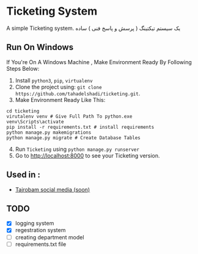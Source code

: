 # Ticketing System

A simple Ticketing system.
یک سیستم تیکتینگ ( پرسش و پاسخ فنی )  ساده 


## Run On Windows

If You're On A Windows Machine , Make Environment Ready By Following Steps Below:
1. Install `python3`, `pip`, `virtualenv` 
2. Clone the project using:  `git clone https://github.com/tahadelshadi/ticketing.git`.
3. Make Environment Ready Like This:
``` Command Prompt
cd ticketing
virutalenv venv # Give Full Path To python.exe
venv\Scripts\activate
pip install -r requirements.txt # install requirements
python manage.py makemigrations 
python manage.py migrate # Create Database Tables

```
4. Run `Ticketing` using `python manage.py runserver`
5. Go to [http://localhost:8000](http://localhost:8000) to see your Ticketing version.

## Used in :

- [Tajrobam social media (soon) ]('#')


## TODO
- [x] logging system
- [x] regestration system
- [ ] creating department model
- [ ] requirements.txt file
